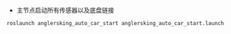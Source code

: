 - 主节点启动所有传感器以及底盘链接

``` bash
roslaunch anglersking_auto_car_start anglersking_auto_car_start.launch
```